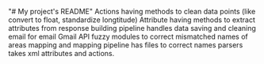 "# My project's README" 
Actions having methods to clean data points (like convert to float, standardize longtitude)
Attribute having methods to extract attributes from response
building pipeline handles data saving and cleaning
email for email Gmail API
fuzzy modules to correct mismatched names of areas
mapping and mapping pipeline has files to correct names
parsers takes xml attributes and actions.